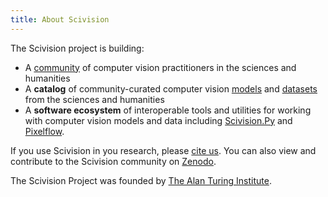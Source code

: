 ```yaml
---
title: About Scivision
---
```


The Scivision project is building:

-   A [community](/community) of computer vision practitioners in the sciences and humanities
-   A **catalog** of community-curated computer vision [models](/model-grid) and [datasets](/datasource-grid) from the sciences and humanities
-   A **software ecosystem** of interoperable tools and utilities for working with computer vision models and data including [Scivision.Py](/scivisionpy) and [Pixelflow](https://github.com/alan-turing-institute/pixelflow).

<ReactPlayer
    url="https://www.youtube.com/watch?v=B7fOBpXnO4g"
    className="relative aspect-video"
/>

If you use Scivision in you research, please [cite us](https://github.com/alan-turing-institute/scivision/blob/main/CITATION.cff). You can also view and contribute to the Scivision community on [Zenodo](https://zenodo.org/communities/scivision/).

The Scivision Project was founded by [The Alan Turing Institute](https://www.turing.ac.uk/).
